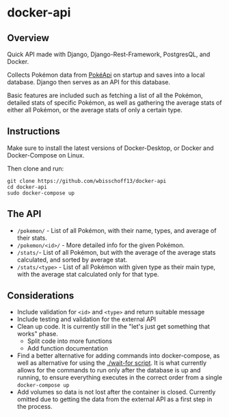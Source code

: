 # docker-api

## Overview

Quick API made with Django, Django-Rest-Framework, PostgresQL, and Docker.

Collects Pokémon data from [PokéApi](pokeapi.co) on startup and saves into a local database. Django then serves as an API for this database.

Basic features are included such as fetching a list of all the Pokémon, detailed stats of specific Pokémon, as well as gathering the average stats of either all Pokémon, or the average stats of only a certain type.

## Instructions

Make sure to install the latest versions of Docker-Desktop, or Docker and Docker-Compose on Linux.

Then clone and run:

```
git clone https://github.com/wbisschoff13/docker-api
cd docker-api
sudo docker-compose up
```

## The API

- `/pokemon/` - List of all Pokémon, with their name, types, and average of their stats.
- `/pokemon/<id>/` - More detailed info for the given Pokémon.
- `/stats/`- List of all Pokémon, but with the average of the average stats calculated, and sorted by average stat.
- `/stats/<type>` - List of all Pokémon with given type as their main type, with the average stat calculated only for that type.

## Considerations

- Include validation for `<id>` and `<type>` and return suitable message
- Include testing and validation for the external API
- Clean up code. It is currently still in the "let's just get something that works" phase.
  - Split code into more functions
  - Add function documentation
- Find a better alternative for adding commands into docker-compose, as well as alternative for using the [./wait-for script](https://github.com/eficode/wait-for/).
  It is what currently allows for the commands to run only after the database is up and running, to ensure everything executes in the correct order from a single `docker-compose up`
- Add volumes so data is not lost after the container is closed. Currently omitted due to getting the data from the external API as a first step in the process.

